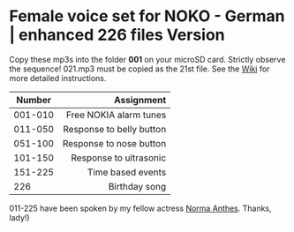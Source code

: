 # Female voice set for NOKO - German | enhanced 226 files Version

Copy these mp3s into the folder **001** on your microSD card. Strictly observe the sequence!
021.mp3 must be copied as the 21st file. See the [Wiki](https://github.com/NikolaiRadke/NOKO/wiki/SDKarte) for more detailed instructions.


| Number  | Assignment               |
| --------|-------------------------:|
| 001-010 | Free NOKIA alarm tunes   |
| 011-050 | Response to belly button |
| 051-100 | Response to nose button  |
| 101-150 | Response to ultrasonic   |
| 151-225 | Time based events        |
| 226     | Birthday song            |

011-225 have been spoken by my fellow actress [Norma Anthes](http://norma-anthes.de). Thanks, lady!)
